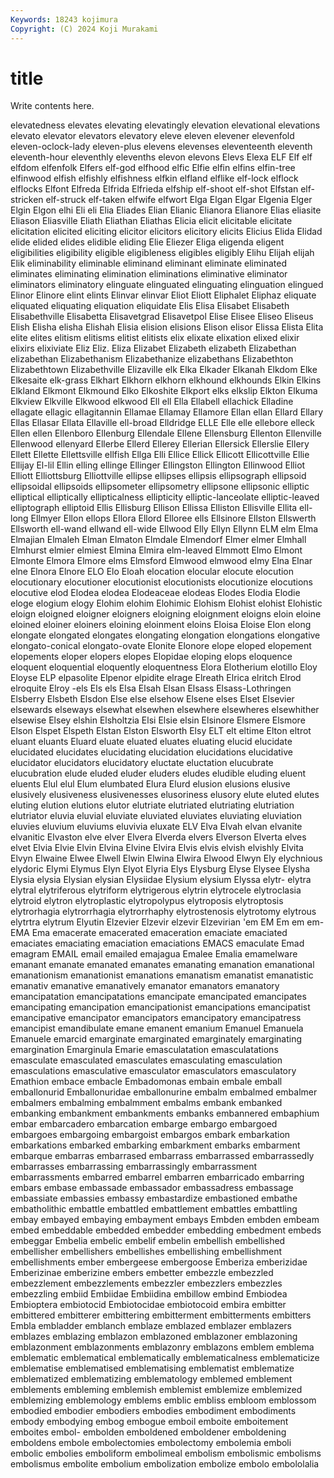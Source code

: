 ```yaml
---
Keywords: 18243 kojimura
Copyright: (C) 2024 Koji Murakami
---
```


# title

Write contents here.



 elevatedness elevates elevating elevatingly
elevation elevational elevations elevato elevator elevators elevatory eleve eleven elevener
elevenfold eleven-oclock-lady eleven-plus elevens elevenses eleventeenth eleventh eleventh-hour eleventhly elevenths
elevon elevons Elevs Elexa ELF Elf elf elfdom elfenfolk Elfers
elf-god elfhood elfic Elfie elfin elfins elfin-tree elfinwood elfish elfishly
elfishness elfkin elfland elflike elf-lock elflock elflocks Elfont Elfreda Elfrida
Elfrieda elfship elf-shoot elf-shot Elfstan elf-stricken elf-struck elf-taken elfwife elfwort
Elga Elgan Elgar Elgenia Elger Elgin Elgon elhi Eli eli
Elia Eliades Elian Elianic Elianora Elianore Elias eliasite Eliason Eliasville
Eliath Eliathan Eliathas Elicia elicit elicitable elicitate elicitation elicited eliciting
elicitor elicitors elicitory elicits Elicius Elida Elidad elide elided elides
elidible eliding Elie Eliezer Eliga eligenda eligent eligibilities eligibility eligible
eligibleness eligibles eligibly Elihu Elijah elijah Elik eliminability eliminable eliminand
eliminant eliminate eliminated eliminates eliminating elimination eliminations eliminative eliminator eliminators
eliminatory elinguate elinguated elinguating elinguation elingued Elinor Elinore elint elints
Elinvar elinvar Eliot Eliott Eliphalet Eliphaz eliquate eliquated eliquating eliquation
eliquidate Elis Elisa Elisabet Elisabeth Elisabethville Elisabetta Elisavetgrad Elisavetpol Elise
Elisee Eliseo Eliseus Elish Elisha elisha Elishah Elisia elision elisions
Elison elisor Elissa Elista Elita elite elites elitism elitisms elitist
elitists elix elixate elixation elixed elixir elixirs elixiviate Eliz Eliz.
Eliza Elizabet Elizabeth elizabeth Elizabethan elizabethan Elizabethanism Elizabethanize elizabethans Elizabethton
Elizabethtown Elizabethville Elizaville elk Elka Elkader Elkanah Elkdom Elke Elkesaite
elk-grass Elkhart Elkhorn elkhorn elkhound elkhounds Elkin Elkins Elkland Elkmont
Elkmound Elko Elkoshite Elkport elks elkslip Elkton Elkuma Elkview Elkville
Elkwood elkwood Ell ell Ella Ellabell ellachick Elladine ellagate ellagic
ellagitannin Ellamae Ellamay Ellamore Ellan ellan Ellard Ellary Ellas Ellasar
Ellata Ellaville ell-broad Elldridge ELLE Elle elle ellebore elleck Ellen
ellen Ellenboro Ellenburg Ellendale Ellene Ellensburg Ellenton Ellenville Ellenwood ellenyard
Ellerbe Ellerd Ellerey Ellerian Ellersick Ellerslie Ellery Ellett Ellette Ellettsville
ellfish Ellga Elli Ellice Ellick Ellicott Ellicottville Ellie Ellijay El-lil
Ellin elling ellinge Ellinger Ellingston Ellington Ellinwood Elliot Elliott Elliottsburg
Elliottville ellipse ellipses ellipsis ellipsograph ellipsoid ellipsoidal ellipsoids ellipsometer ellipsometry
ellipsone ellipsonic elliptic elliptical elliptically ellipticalness ellipticity elliptic-lanceolate elliptic-leaved elliptograph
elliptoid Ellis Ellisburg Ellison Ellissa Elliston Ellisville Ellita ell-long Ellmyer
Ellon ellops Ellora Ellord Elloree ells Ellsinore Ellston Ellswerth Ellsworth
ell-wand ellwand ell-wide Ellwood Elly Ellyn Ellynn ELM elm Elma
Elmajian Elmaleh Elman Elmaton Elmdale Elmendorf Elmer elmer Elmhall Elmhurst
elmier elmiest Elmina Elmira elm-leaved Elmmott Elmo Elmont Elmonte Elmora
Elmore elms Elmsford Elmwood elmwood elmy Elna Elnar elne Elnora
Elnore ELO Elo Eloah elocation elocular elocute elocution elocutionary elocutioner
elocutionist elocutionists elocutionize elocutions elocutive elod Elodea elodea Elodeaceae elodeas
Elodes Elodia Elodie eloge elogium elogy Elohim elohim Elohimic Elohism
Elohist elohist Elohistic eloign eloigned eloigner eloigners eloigning eloignment eloigns
eloin eloine eloined eloiner eloiners eloining eloinment eloins Eloisa Eloise
Elon elong elongate elongated elongates elongating elongation elongations elongative elongato-conical
elongato-ovate Elonite Elonore elope eloped elopement elopements eloper elopers elopes
Elopidae eloping elops eloquence eloquent eloquential eloquently eloquentness Elora Elotherium
elotillo Eloy Eloyse ELP elpasolite Elpenor elpidite elrage Elreath Elrica
elritch Elrod elroquite Elroy -els Els els Elsa Elsah Elsan
Elsass Elsass-Lothringen Elsberry Elsbeth Elsdon Else else elsehow Elsene elses
Elset Elsevier elsewards elseways elsewhat elsewhen elsewhere elsewheres elsewhither elsewise
Elsey elshin Elsholtzia Elsi Elsie elsin Elsinore Elsmere Elsmore Elson
Elspet Elspeth Elstan Elston Elsworth Elsy ELT elt eltime Elton
eltrot eluant eluants Eluard eluate eluated eluates eluating elucid elucidate
elucidated elucidates elucidating elucidation elucidations elucidative elucidator elucidators elucidatory eluctate
eluctation elucubrate elucubration elude eluded eluder eluders eludes eludible eluding
eluent eluents Elul elul Elum elumbated Elura Elurd elusion elusions
elusive elusively elusiveness elusivenesses elusoriness elusory elute eluted elutes eluting
elution elutions elutor elutriate elutriated elutriating elutriation elutriator eluvia eluvial
eluviate eluviated eluviates eluviating eluviation eluvies eluvium eluviums eluvivia eluxate
ELV Elva Elvah elvan elvanite elvanitic Elvaston elve elver Elvera
Elverda elvers Elverson Elverta elves elvet Elvia Elvie Elvin Elvina
Elvine Elvira Elvis elvis elvish elvishly Elvita Elvyn Elwaine Elwee
Elwell Elwin Elwina Elwira Elwood Elwyn Ely elychnious elydoric Elymi
Elymus Elyn Elyot Elyria Elys Elysburg Elyse Elysee Elysha Elysia
elysia Elysian elysian Elysiidae Elysium elysium Elyssa elytr- elytra elytral
elytriferous elytriform elytrigerous elytrin elytrocele elytroclasia elytroid elytron elytroplastic elytropolypus
elytroposis elytroptosis elytrorhagia elytrorrhagia elytrorrhaphy elytrostenosis elytrotomy elytrous elytrtra elytrum
Elyutin Elzevier Elzevir elzevir Elzevirian 'em EM Em em em-
EMA Ema emacerate emacerated emaceration emaciate emaciated emaciates emaciating emaciation
emaciations EMACS emaculate Emad emagram EMAIL email emailed emajagua Emalee
Emalia emamelware emanant emanate emanated emanates emanating emanation emanational emanationism
emanationist emanations emanatism emanatist emanatistic emanativ emanative emanatively emanator emanators
emanatory emancipatation emancipatations emancipate emancipated emancipates emancipating emancipation emancipationist emancipations
emancipatist emancipative emancipator emancipators emancipatory emancipatress emancipist emandibulate emane emanent
emanium Emanuel Emanuela Emanuele emarcid emarginate emarginated emarginately emarginating emargination
Emarginula Emarie emasculatation emasculatations emasculate emasculated emasculates emasculating emasculation emasculations
emasculative emasculator emasculators emasculatory Emathion embace embacle Embadomonas embain embale
emball emballonurid Emballonuridae emballonurine embalm embalmed embalmer embalmers embalming embalmment
embalms embank embanked embanking embankment embankments embanks embannered embaphium embar
embarcadero embarcation embarge embargo embargoed embargoes embargoing embargoist embargos embark
embarkation embarkations embarked embarking embarkment embarks embarment embarque embarras embarrased
embarrass embarrassed embarrassedly embarrasses embarrassing embarrassingly embarrassment embarrassments embarred embarrel
embarren embarricado embarring embars embase embassade embassador embassadress embassage embassiate
embassies embassy embastardize embastioned embathe embatholithic embattle embattled embattlement embattles
embattling embay embayed embaying embayment embays Embden embden embeam embed
embeddable embedded embedder embedding embedment embeds embeggar Embelia embelic embelif
embelin embellish embellished embellisher embellishers embellishes embellishing embellishment embellishments ember
embergeese embergoose Emberiza emberizidae Emberizinae emberizine embers embetter embezzle embezzled
embezzlement embezzlements embezzler embezzlers embezzles embezzling embiid Embiidae Embiidina embillow
embind Embiodea Embioptera embiotocid Embiotocidae embiotocoid embira embitter embittered embitterer
embittering embitterment embitterments embitters Embla embladder emblanch emblaze emblazed emblazer
emblazers emblazes emblazing emblazon emblazoned emblazoner emblazoning emblazonment emblazonments emblazonry
emblazons emblem emblema emblematic emblematical emblematically emblematicalness emblematicize emblematise emblematised
emblematising emblematist emblematize emblematized emblematizing emblematology emblemed emblement emblements embleming
emblemish emblemist emblemize emblemized emblemizing emblemology emblems emblic embliss embloom
emblossom embodied embodier embodiers embodies embodiment embodiments embody embodying embog
embogue emboil emboite emboitement emboites embol- embolden emboldened emboldener emboldening
emboldens embole embolectomies embolectomy embolemia emboli embolic embolies emboliform embolimeal
embolism embolismic embolisms embolismus embolite embolium embolization embolize embolo embololalia
